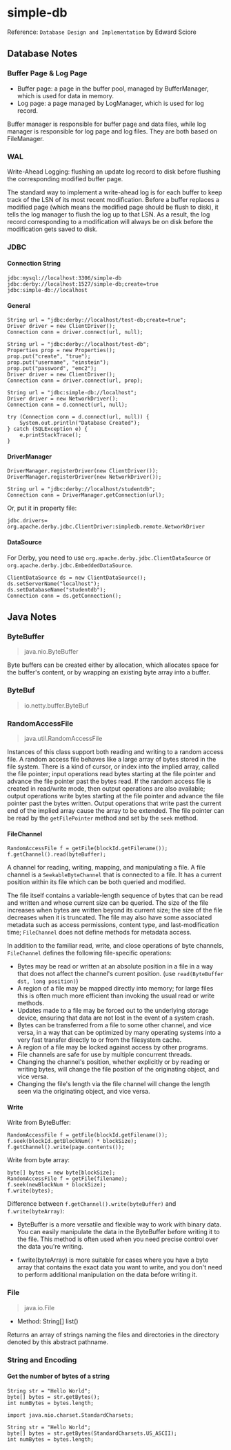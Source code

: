 # simple-db
Reference: `Database Design and Implementation` by Edward Sciore

## Database Notes
### Buffer Page & Log Page
- Buffer page: a page in the buffer pool, managed by BufferManager, which is used for data in memory.
- Log page: a page managed by LogManager, which is used for log record.

Buffer manager is responsible for buffer page and data files, while log manager is responsible for log page and log files.
They are both based on FileManager.

### WAL
Write-Ahead Logging: flushing an update log record to disk before flushing the corresponding modified buffer page.

The standard way to implement a write-ahead log is for each buffer to keep track of the LSN of its most recent modification. 
Before a buffer replaces a modified page (which means the modified page should be flush to disk), it tells the log manager to flush the log up to that LSN. 
As a result, the log record corresponding to a modification will always be on disk before the modification gets saved to disk.

### JDBC
#### Connection String
```
jdbc:mysql://localhost:3306/simple-db
jdbc:derby://localhost:1527/simple-db;create=true
jdbc:simple-db://localhost
```

#### General
```
String url = "jdbc:derby://localhost/test-db;create=true"; 
Driver driver = new ClientDriver();
Connection conn = driver.connect(url, null);
```

```
String url = "jdbc:derby://localhost/test-db"; 
Properties prop = new Properties(); 
prop.put("create", "true"); 
prop.put("username", "einstein"); 
prop.put("password", "emc2");
Driver driver = new ClientDriver(); 
Connection conn = driver.connect(url, prop);
```

```
String url = "jdbc:simple-db://localhost"; 
Driver driver = new NetworkDriver();
Connection conn = d.connect(url, null);
```

```
try (Connection conn = d.connect(url, null)) { 
    System.out.println("Database Created");
} catch (SQLException e) {
    e.printStackTrace();
}
```

#### DriverManager
```
DriverManager.registerDriver(new ClientDriver()); 
DriverManager.registerDriver(new NetworkDriver()); 

String url = "jdbc:derby://localhost/studentdb"; 
Connection conn = DriverManager.getConnection(url);
```

Or, put it in property file:
```
jdbc.drivers=
org.apache.derby.jdbc.ClientDriver:simpledb.remote.NetworkDriver
```

#### DataSource
For Derby, you need to use `org.apache.derby.jdbc.ClientDataSource` or `org.apache.derby.jdbc.EmbeddedDataSource`.
```
ClientDataSource ds = new ClientDataSource(); 
ds.setServerName("localhost"); 
ds.setDatabaseName("studentdb");
Connection conn = ds.getConnection();
```

## Java Notes
### ByteBuffer
> java.nio.ByteBuffer

Byte buffers can be created either by allocation, which allocates space for the buffer's content, or by wrapping an existing byte array into a buffer.

### ByteBuf
> io.netty.buffer.ByteBuf

### RandomAccessFile
> java.util.RandomAccessFile

Instances of this class support both reading and writing to a random access file. A random access file behaves like a large array of bytes stored in the file system. 
There is a kind of cursor, or index into the implied array, called the file pointer; input operations read bytes starting at the file pointer and advance the file pointer past the bytes read. 
If the random access file is created in read/write mode, then output operations are also available; output operations write bytes starting at the file pointer and advance the file pointer past the bytes written.
Output operations that write past the current end of the implied array cause the array to be extended. 
The file pointer can be read by the `getFilePointer` method and set by the `seek` method.

#### FileChannel
```
RandomAccessFile f = getFile(blockId.getFilename());
f.getChannel().read(byteBuffer);
```

A channel for reading, writing, mapping, and manipulating a file.
A file channel is a `SeekableByteChannel` that is connected to a file. It has a current position within its file which can be both queried and modified. 

The file itself contains a variable-length sequence of bytes that can be read and written and whose current size can be queried. 
The size of the file increases when bytes are written beyond its current size; the size of the file decreases when it is truncated. 
The file may also have some associated metadata such as access permissions, content type, and last-modification time; `FileChannel` does not define methods for metadata access.

In addition to the familiar read, write, and close operations of byte channels, `FileChannel` defines the following file-specific operations:

- Bytes may be read or written at an absolute position in a file in a way that does not affect the channel's current position. (use `read(ByteBuffer dst, long position)`)
- A region of a file may be mapped directly into memory; for large files this is often much more efficient than invoking the usual read or write methods.
- Updates made to a file may be forced out to the underlying storage device, ensuring that data are not lost in the event of a system crash.
- Bytes can be transferred from a file to some other channel, and vice versa, in a way that can be optimized by many operating systems into a very fast transfer directly to or from the filesystem cache.
- A region of a file may be locked against access by other programs.
- File channels are safe for use by multiple concurrent threads.
- Changing the channel's position, whether explicitly or by reading or writing bytes, will change the file position of the originating object, and vice versa. 
- Changing the file's length via the file channel will change the length seen via the originating object, and vice versa.

#### Write
Write from ByteBuffer:
```
RandomAccessFile f = getFile(blockId.getFilename());
f.seek(blockId.getBlockNum() * blockSize);
f.getChannel().write(page.contents());
```

Write from byte array:
```
byte[] bytes = new byte[blockSize];
RandomAccessFile f = getFile(filename);
f.seek(newBlockNum * blockSize);
f.write(bytes);
```

Difference between `f.getChannel().write(byteBuffer)` and `f.write(byteArray)`:
- ByteBuffer is a more versatile and flexible way to work with binary data.
  You can easily manipulate the data in the ByteBuffer before writing it to the file.
  This method is often used when you need precise control over the data you're writing.

- f.write(byteArray) is more suitable for cases where you have a byte array that contains the exact data you want to write,
  and you don't need to perform additional manipulation on the data before writing it.

### File
> java.io.File

- Method: String[] list()

Returns an array of strings naming the files and directories in the directory denoted by this abstract pathname.

### String and Encoding
#### Get the number of bytes of a string
```
String str = "Hello World";
byte[] bytes = str.getBytes();
int numBytes = bytes.length;
```

```
import java.nio.charset.StandardCharsets;

String str = "Hello World";
byte[] bytes = str.getBytes(StandardCharsets.US_ASCII);
int numBytes = bytes.length;
```
